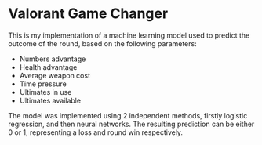 ﻿# Valorant Game Changer
 
 This is my implementation of a machine learning model used to predict the outcome of the round, based on the following parameters:
  - Numbers advantage
  - Health advantage
  - Average weapon cost
  - Time pressure
  - Ultimates in use
  - Ultimates available

The model was implemented using 2 independent methods, firstly logistic regression, and then neural networks. The resulting prediction can be either 0 or 1, representing a loss and round win respectively.

